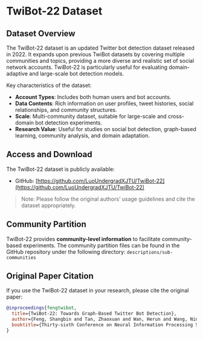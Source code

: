 # TwiBot-22 Dataset

## Dataset Overview

The TwiBot-22 dataset is an updated Twitter bot detection dataset released in 2022. It expands upon previous TwiBot datasets by covering multiple communities and topics, providing a more diverse and realistic set of social network accounts. TwiBot-22 is particularly useful for evaluating domain-adaptive and large-scale bot detection models.

Key characteristics of the dataset:

- **Account Types**: Includes both human users and bot accounts.
- **Data Contents**: Rich information on user profiles, tweet histories, social relationships, and community structures.
- **Scale**: Multi-community dataset, suitable for large-scale and cross-domain bot detection experiments.
- **Research Value**: Useful for studies on social bot detection, graph-based learning, community analysis, and domain adaptation.

## Access and Download

The TwiBot-22 dataset is publicly available:

- GitHub: [https://github.com/LuoUndergradXJTU/TwiBot-22](https://github.com/LuoUndergradXJTU/TwiBot-22)

> Note: Please follow the original authors’ usage guidelines and cite the dataset appropriately.

## Community Partition

TwiBot-22 provides **community-level information** to facilitate community-based experiments. The community partition files can be found in the GitHub repository under the following directory: ```descriptions/sub-communities```


## Original Paper Citation
If you use the TwiBot-22 dataset in your research, please cite the original paper:

```bibtex
@inproceedings{fengtwibot,
  title={TwiBot-22: Towards Graph-Based Twitter Bot Detection},
  author={Feng, Shangbin and Tan, Zhaoxuan and Wan, Herun and Wang, Ningnan and Chen, Zilong and Zhang, Binchi and Zheng, Qinghua and Zhang, Wenqian and Lei, Zhenyu and Yang, Shujie and others},
  booktitle={Thirty-sixth Conference on Neural Information Processing Systems Datasets and Benchmarks Track}
}